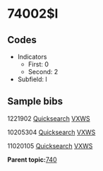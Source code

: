 # 74002$l

## Codes

-   Indicators
    -   First: 0
    -   Second: 2
-   Subfield: l

## Sample bibs

1221902 [Quicksearch](https://search.library.yale.edu/catalog/1221902) [VXWS](http://prodorbis.library.yale.edu:7014/vxws/GetHoldingsService?bibId=1221902)

10205304 [Quicksearch](https://search.library.yale.edu/catalog/10205304) [VXWS](http://prodorbis.library.yale.edu:7014/vxws/GetHoldingsService?bibId=10205304)

11020105 [Quicksearch](https://search.library.yale.edu/catalog/11020105) [VXWS](http://prodorbis.library.yale.edu:7014/vxws/GetHoldingsService?bibId=11020105)

**Parent topic:**[740](../../tags/740/740.md)

